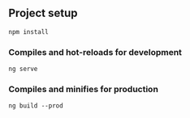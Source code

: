 ## Project setup
```
npm install
```

### Compiles and hot-reloads for development
```
ng serve
```

### Compiles and minifies for production
```
ng build --prod
```